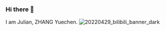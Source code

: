 ### Hi there 👋
I am Julian, ZHANG Yuechen.
![20220429_bilibili_banner_dark](https://github.com/JulianJuaner/JulianJuaner/assets/37148692/f22565fb-6ee5-4c57-936e-09e264f457a3)

<!--
**JulianJuaner/JulianJuaner** is a ✨ _special_ ✨ repository because its `README.md` (this file) appears on your GitHub profile.

Here are some ideas to get you started:

- 🔭 I’m currently working on ...
- 🌱 I’m currently learning ...
- 👯 I’m looking to collaborate on ...
- 🤔 I’m looking for help with ...
- 💬 Ask me about ...
- 📫 How to reach me: ...
- 😄 Pronouns: ...
- ⚡ Fun fact: ...
-->
